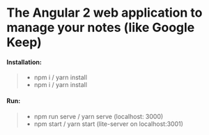# The Angular 2 web application to manage your notes (like Google Keep)

#### Installation:
>	* npm i / yarn install
>	* npm i / yarn install


#### Run:
>	* npm run serve / yarn serve (localhost: 3000)
>	* npm start / yarn start (lite-server on localhost:3001)

